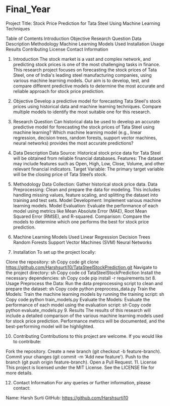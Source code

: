 # Final_Year
Project Title:
Stock Price Prediction for Tata Steel Using Machine Learning Techniques

Table of Contents
Introduction
Objective
Research Question
Data Description
Methodology
Machine Learning Models Used
Installation
Usage
Results
Contributing
License
Contact Information
1. Introduction <a name="introduction"></a>
The stock market is a vast and complex network, and predicting stock prices is one of the most challenging tasks in finance. This research project focuses on forecasting the stock prices of Tata Steel, one of India's leading steel manufacturing companies, using various machine learning models. Our aim is to develop, test, and compare different predictive models to determine the most accurate and reliable approach for stock price prediction.

2. Objective <a name="objective"></a>
Develop a predictive model for forecasting Tata Steel's stock prices using historical data and machine learning techniques.
Compare multiple models to identify the most suitable one for this research.
3. Research Question <a name="research-question"></a>
Can historical data be used to develop an accurate predictive model for forecasting the stock prices of Tata Steel using machine learning?
Which machine learning model (e.g., linear regression, decision trees, random forests, support vector machines, neural networks) provides the most accurate predictions?
4. Data Description <a name="data-description"></a>
Data Source: Historical stock price data for Tata Steel will be obtained from reliable financial databases.
Features: The dataset may include features such as Open, High, Low, Close, Volume, and other relevant financial indicators.
Target Variable: The primary target variable will be the closing price of Tata Steel’s stock.
5. Methodology <a name="methodology"></a>
Data Collection: Gather historical stock price data.
Data Preprocessing: Clean and prepare the data for modeling. This includes handling missing values, feature scaling, and splitting the dataset into training and test sets.
Model Development: Implement various machine learning models.
Model Evaluation: Evaluate the performance of each model using metrics like Mean Absolute Error (MAE), Root Mean Squared Error (RMSE), and R-squared.
Comparison: Compare the models to determine which one performs the best for stock price prediction.
6. Machine Learning Models Used <a name="machine-learning-models-used"></a>
Linear Regression
Decision Trees
Random Forests
Support Vector Machines (SVM)
Neural Networks
7. Installation <a name="installation"></a>
To set up the project locally:

Clone the repository:
sh
Copy code
git clone https://github.com/Harshsurti10/TataSteelStockPrediction.git
Navigate to the project directory:
sh
Copy code
cd TataSteelStockPrediction
Install the necessary dependencies:
sh
Copy code
pip install -r requirements.txt
8. Usage <a name="usage"></a>
Preprocess the Data:
Run the data preprocessing script to clean and prepare the dataset:
sh
Copy code
python preprocess_data.py
Train the Models:
Train the machine learning models by running the training script:
sh
Copy code
python train_models.py
Evaluate the Models:
Evaluate the performance of each model using the evaluation script:
sh
Copy code
python evaluate_models.py
9. Results <a name="results"></a>
The results of this research will include a detailed comparison of the various machine learning models used for stock price prediction. Performance metrics will be documented, and the best-performing model will be highlighted.

10. Contributing <a name="contributing"></a>
Contributions to this project are welcome. If you would like to contribute:

Fork the repository.
Create a new branch (git checkout -b feature-branch).
Commit your changes (git commit -m 'Add new feature').
Push to the branch (git push origin feature-branch).
Open a Pull Request.
11. License <a name="license"></a>
This project is licensed under the MIT License. See the LICENSE file for more details.

12. Contact Information <a name="contact-information"></a>
For any queries or further information, please contact:

Name: Harsh Surti
GitHub: https://github.com/Harshsurti10
